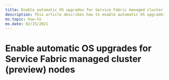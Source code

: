 ```yaml
---
title: Enable automatic OS upgrades for Service Fabric managed cluster (preview) nodes
description: This article describes how to enable automatic OS upgrades for Azure Service Fabric managed cluster nodes.
ms.topic: how-to
ms.date: 02/15/2021
---
```

# Enable automatic OS upgrades for Service Fabric managed cluster (preview) nodes

